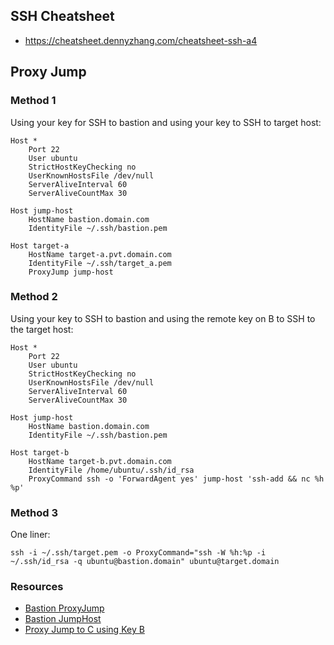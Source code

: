 SSH Cheatsheet
--------------

-   https://cheatsheet.dennyzhang.com/cheatsheet-ssh-a4

Proxy Jump
----------

### Method 1

Using your key for SSH to bastion and using your key to SSH to target host:

    Host *
        Port 22
        User ubuntu
        StrictHostKeyChecking no
        UserKnownHostsFile /dev/null
        ServerAliveInterval 60
        ServerAliveCountMax 30

    Host jump-host
        HostName bastion.domain.com
        IdentityFile ~/.ssh/bastion.pem

    Host target-a
        HostName target-a.pvt.domain.com
        IdentityFile ~/.ssh/target_a.pem
        ProxyJump jump-host

### Method 2

Using your key to SSH to bastion and using the remote key on B to SSH to the target host:

    Host *
        Port 22
        User ubuntu
        StrictHostKeyChecking no
        UserKnownHostsFile /dev/null
        ServerAliveInterval 60
        ServerAliveCountMax 30

    Host jump-host
        HostName bastion.domain.com
        IdentityFile ~/.ssh/bastion.pem
        
    Host target-b
        HostName target-b.pvt.domain.com
        IdentityFile /home/ubuntu/.ssh/id_rsa
        ProxyCommand ssh -o 'ForwardAgent yes' jump-host 'ssh-add && nc %h %p'

### Method 3

One liner:

    ssh -i ~/.ssh/target.pem -o ProxyCommand="ssh -W %h:%p -i ~/.ssh/id_rsa -q ubuntu@bastion.domain" ubuntu@target.domain

### Resources

-   [Bastion ProxyJump](https://www.redhat.com/sysadmin/ssh-proxy-bastion-proxyjump)
-   [Bastion JumpHost](https://www.techrepublic.com/article/how-to-use-ssh-to-proxy-through-a-linux-jump-host/)
-   [Proxy Jump to C using Key B](https://serverfault.com/a/701884)
